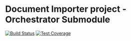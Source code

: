 # Document Importer project - Orchestrator Submodule

[![Build Status](https://travis-ci.org/resource-watch/doc-orchestrator.svg?branch=develpo)](https://travis-ci.org/resource-watch/doc-orchestrator)
[![Test Coverage](https://api.codeclimate.com/v1/badges/9d531e64d694f0e77d86/test_coverage)](https://codeclimate.com/github/resource-watch/doc-orchestrator/test_coverage)
